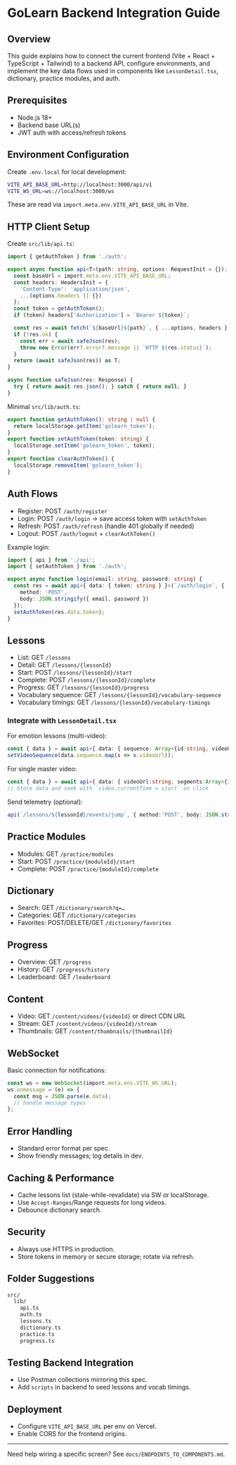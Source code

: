 # GoLearn Backend Integration Guide

## Overview
This guide explains how to connect the current frontend (Vite + React + TypeScript + Tailwind) to a backend API, configure environments, and implement the key data flows used in components like `LessonDetail.tsx`, dictionary, practice modules, and auth.

## Prerequisites
- Node.js 18+
- Backend base URL(s)
- JWT auth with access/refresh tokens

## Environment Configuration
Create `.env.local` for local development:
```bash
VITE_API_BASE_URL=http://localhost:3000/api/v1
VITE_WS_URL=ws://localhost:3000/ws
```
These are read via `import.meta.env.VITE_API_BASE_URL` in Vite.

## HTTP Client Setup
Create `src/lib/api.ts`:
```ts
import { getAuthToken } from './auth';

export async function api<T>(path: string, options: RequestInit = {}): Promise<T> {
  const baseUrl = import.meta.env.VITE_API_BASE_URL;
  const headers: HeadersInit = {
    'Content-Type': 'application/json',
    ...(options.headers || {})
  };
  const token = getAuthToken();
  if (token) headers['Authorization'] = `Bearer ${token}`;

  const res = await fetch(`${baseUrl}${path}`, { ...options, headers });
  if (!res.ok) {
    const err = await safeJson(res);
    throw new Error(err?.error?.message || `HTTP ${res.status}`);
  }
  return (await safeJson(res)) as T;
}

async function safeJson(res: Response) {
  try { return await res.json(); } catch { return null; }
}
```

Minimal `src/lib/auth.ts`:
```ts
export function getAuthToken(): string | null {
  return localStorage.getItem('golearn_token');
}
export function setAuthToken(token: string) {
  localStorage.setItem('golearn_token', token);
}
export function clearAuthToken() {
  localStorage.removeItem('golearn_token');
}
```

## Auth Flows
- Register: POST `/auth/register`
- Login: POST `/auth/login` → save access token with `setAuthToken`
- Refresh: POST `/auth/refresh` (handle 401 globally if needed)
- Logout: POST `/auth/logout` + `clearAuthToken()`

Example login:
```ts
import { api } from './api';
import { setAuthToken } from './auth';

export async function login(email: string, password: string) {
  const res = await api<{ data: { token: string } }>(`/auth/login`, {
    method: 'POST',
    body: JSON.stringify({ email, password })
  });
  setAuthToken(res.data.token);
}
```

## Lessons
- List: GET `/lessons`
- Detail: GET `/lessons/{lessonId}`
- Start: POST `/lessons/{lessonId}/start`
- Complete: POST `/lessons/{lessonId}/complete`
- Progress: GET `/lessons/{lessonId}/progress`
- Vocabulary sequence: GET `/lessons/{lessonId}/vocabulary-sequence`
- Vocabulary timings: GET `/lessons/{lessonId}/vocabulary-timings`

### Integrate with `LessonDetail.tsx`
For emotion lessons (multi-video):
```ts
const { data } = await api<{ data: { sequence: Array<{id:string, videoUrl:string}> } }>(`/lessons/${lessonId}/vocabulary-sequence`);
setVideoSequence(data.sequence.map(s => s.videoUrl));
```
For single master video:
```ts
const { data } = await api<{ data: { videoUrl:string, segments:Array<{id:string,start:number,end:number}> } }>(`/lessons/${lessonId}/vocabulary-timings`);
// Store data and seek with `video.currentTime = start` on click
```
Send telemetry (optional):
```ts
api(`/lessons/${lessonId}/events/jump`, { method:'POST', body: JSON.stringify({ vocabId, fromIndex, toIndex, context:{ source:'vocabulary_list' } }) });
```

## Practice Modules
- Modules: GET `/practice/modules`
- Start: POST `/practice/{moduleId}/start`
- Complete: POST `/practice/{moduleId}/complete`

## Dictionary
- Search: GET `/dictionary/search?q=…`
- Categories: GET `/dictionary/categories`
- Favorites: POST/DELETE/GET `/dictionary/favorites`

## Progress
- Overview: GET `/progress`
- History: GET `/progress/history`
- Leaderboard: GET `/leaderboard`

## Content
- Video: GET `/content/videos/{videoId}` or direct CDN URL
- Stream: GET `/content/videos/{videoId}/stream`
- Thumbnails: GET `/content/thumbnails/{thumbnailId}`

## WebSocket
Basic connection for notifications:
```ts
const ws = new WebSocket(import.meta.env.VITE_WS_URL);
ws.onmessage = (e) => {
  const msg = JSON.parse(e.data);
  // handle message types
};
```

## Error Handling
- Standard error format per spec.
- Show friendly messages; log details in dev.

## Caching & Performance
- Cache lessons list (stale-while-revalidate) via SW or localStorage.
- Use `Accept-Ranges`/Range requests for long videos.
- Debounce dictionary search.

## Security
- Always use HTTPS in production.
- Store tokens in memory or secure storage; rotate via refresh.

## Folder Suggestions
```bash
src/
  lib/
    api.ts
    auth.ts
    lessons.ts
    dictionary.ts
    practice.ts
    progress.ts
```

## Testing Backend Integration
- Use Postman collections mirroring this spec.
- Add `scripts` in backend to seed lessons and vocab timings.

## Deployment
- Configure `VITE_API_BASE_URL` per env on Vercel.
- Enable CORS for the frontend origins.

---

Need help wiring a specific screen? See `docs/ENDPOINTS_TO_COMPONENTS.md`.
